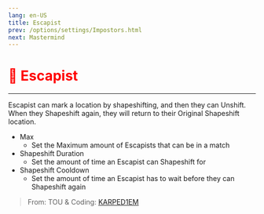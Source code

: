```yaml
---
lang: en-US
title: Escapist
prev: /options/settings/Impostors.html
next: Mastermind
---
```


# <font color="red">🏃 Escapist</font> <Badge text="Concealing" type="tip" vertical="middle"/>
---

Escapist can mark a location by shapeshifting, and then they can Unshift. When they Shapeshift again, they will return to their Original Shapeshift location.
* Max
  * Set the Maximum amount of Escapists that can be in a match
* Shapeshift Duration
  * Set the amount of time an Escapist can Shapeshift for
* Shapeshift Cooldown
  * Set the amount of time an Escapist has to wait before they can Shapeshift again

> From: TOU & Coding: [KARPED1EM](https://github.com/KARPED1EM)